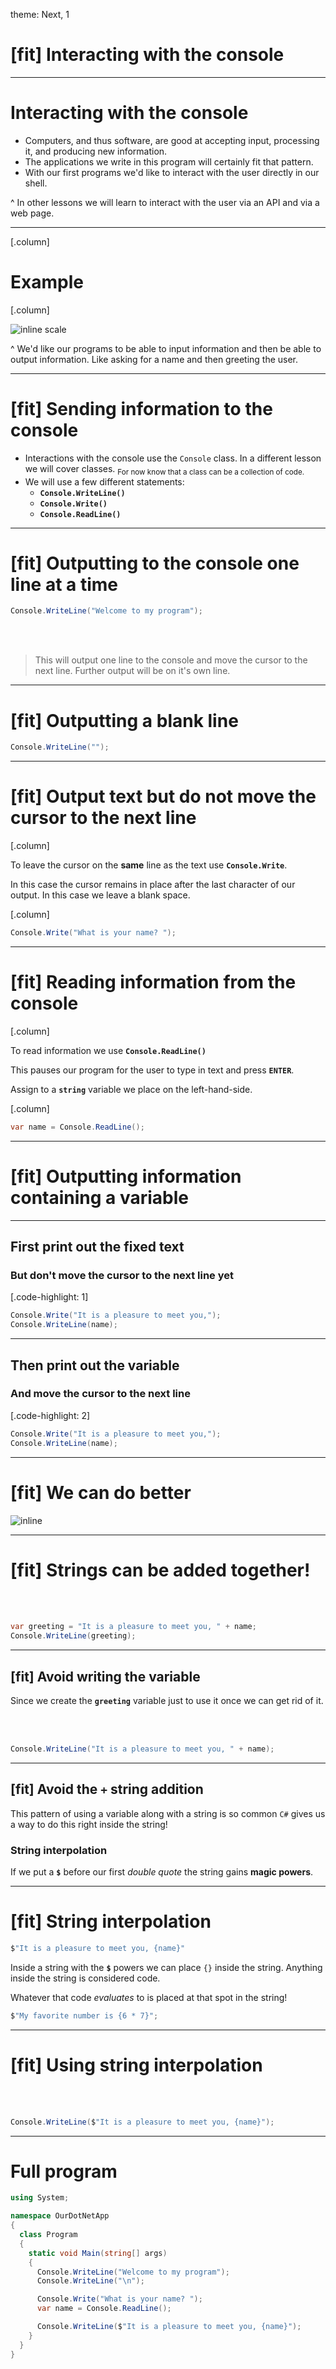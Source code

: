 theme: Next, 1

<!-- prettier-ignore-start -->

# [fit] Interacting with the console

---

# Interacting with the console

- Computers, and thus software, are good at accepting input, processing it, and producing new information.
- The applications we write in this program will certainly fit that pattern.
- With our first programs we'd like to interact with the user directly in our shell.

^ In other lessons we will learn to interact with the user via an API and via a web page.

---

[.column]

# Example

[.column]

![inline scale](../../interacting.gif)

^ We'd like our programs to be able to input information and then be able to
output information. Like asking for a name and then greeting the user.

---

# [fit] Sending information to the console

- Interactions with the console use the `Console` class. In a different lesson we will cover classes. <sub>For now know that a class can be a collection of code.</sub>
- We will use a few different statements:
  - **`Console.WriteLine()`**
  - **`Console.Write()`**
  - **`Console.ReadLine()`**

---

# [fit] Outputting to the console one line at a time

```csharp
Console.WriteLine("Welcome to my program");
```

<br />
<br />

> This will output one line to the console and move the cursor to the next line. Further output will be on it's own line.

---

# [fit] Outputting a blank line

```csharp
Console.WriteLine("");
```

---

# [fit] Output text but do **not** move the cursor to the next line

[.column]

To leave the cursor on the **same** line as the text use **`Console.Write`**.

In this case the cursor remains in place after the last character of our output.
In this case we leave a blank space.

[.column]

```csharp
Console.Write("What is your name? ");
```

---

# [fit] Reading information from the console

[.column]

To read information we use **`Console.ReadLine()`**

This pauses our program for the user to type in text and press **`ENTER`**.

Assign to a **`string`** variable we place on the left-hand-side.

[.column]

```csharp
var name = Console.ReadLine();
```

---

# [fit] Outputting information containing a variable

---

## First print out the fixed text

### But don't move the cursor to the next line yet

[.code-highlight: 1]

```csharp
Console.Write("It is a pleasure to meet you,");
Console.WriteLine(name);
```

---

## Then print out the variable

### And move the cursor to the next line

[.code-highlight: 2]

```csharp
Console.Write("It is a pleasure to meet you,");
Console.WriteLine(name);
```

---

# [fit] We can do better

![inline](./assets/back-to-the-future.gif)

---

# [fit] Strings can be added together!

<br />
<br />

```csharp
var greeting = "It is a pleasure to meet you, " + name;
Console.WriteLine(greeting);
```

---

## [fit] Avoid writing the variable

Since we create the **`greeting`** variable just to use it once we can get rid of it.

<br />
<br />

```csharp
Console.WriteLine("It is a pleasure to meet you, " + name);
```

---

## [fit] Avoid the `+` string addition

This pattern of using a variable along with a string is so common `C#` gives us a way to do this right inside the string!

### String interpolation

If we put a **`$`** before our first _double quote_ the string gains **magic powers**.

---

# [fit] String interpolation

```csharp
$"It is a pleasure to meet you, {name}"
```

Inside a string with the **`$`** powers we can place `{}` inside the string. Anything inside the string is considered code.

Whatever that code _evaluates_ to is placed at that spot in the string!

```csharp
$"My favorite number is {6 * 7}";
```

---

# [fit] Using string interpolation

<br />
<br />

```csharp
Console.WriteLine($"It is a pleasure to meet you, {name}");
```

---

# Full program

```csharp
using System;

namespace OurDotNetApp
{
  class Program
  {
    static void Main(string[] args)
    {
      Console.WriteLine("Welcome to my program");
      Console.WriteLine("\n");

      Console.Write("What is your name? ");
      var name = Console.ReadLine();

      Console.WriteLine($"It is a pleasure to meet you, {name}");
    }
  }
}
```

<!-- prettier-ignore-end -->

